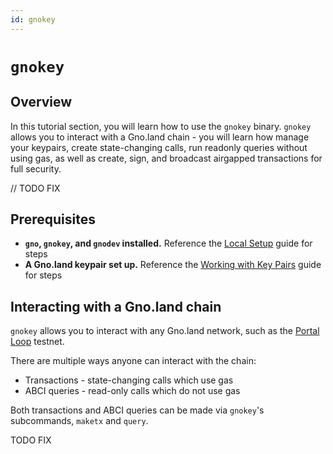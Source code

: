 ```yaml
---
id: gnokey
---
```


# `gnokey`

## Overview

In this tutorial section, you will learn how to use the `gnokey` binary.
`gnokey` allows you to interact with a Gno.land chain - you will learn how manage your keypairs, create
state-changing calls, run readonly queries without using gas, as well as create, 
sign, and broadcast airgapped transactions for full security.

// TODO FIX 

## Prerequisites

- **`gno`, `gnokey`, and `gnodev` installed.** Reference the
  [Local Setup](../../../getting-started/local-setup/installation.md#2-installing-the-required-tools-) guide for steps
- **A Gno.land keypair set up.** Reference the
  [Working with Key Pairs](working-with-key-pairs.md) guide for steps

## Interacting with a Gno.land chain

`gnokey` allows you to interact with any Gno.land network, such as the
[Portal Loop](../../../concepts/portal-loop.md) testnet.

There are multiple ways anyone can interact with the chain:
- Transactions - state-changing calls which use gas
- ABCI queries - read-only calls which do not use gas

Both transactions and ABCI queries can be made via `gnokey`'s subcommands,
`maketx` and `query`.


TODO FIX